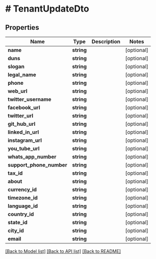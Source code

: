 # # TenantUpdateDto

## Properties

Name | Type | Description | Notes
------------ | ------------- | ------------- | -------------
**name** | **string** |  | [optional]
**duns** | **string** |  | [optional]
**slogan** | **string** |  | [optional]
**legal_name** | **string** |  | [optional]
**phone** | **string** |  | [optional]
**web_url** | **string** |  | [optional]
**twitter_username** | **string** |  | [optional]
**facebook_url** | **string** |  | [optional]
**twitter_url** | **string** |  | [optional]
**git_hub_url** | **string** |  | [optional]
**linked_in_url** | **string** |  | [optional]
**instagram_url** | **string** |  | [optional]
**you_tube_url** | **string** |  | [optional]
**whats_app_number** | **string** |  | [optional]
**support_phone_number** | **string** |  | [optional]
**tax_id** | **string** |  | [optional]
**about** | **string** |  | [optional]
**currency_id** | **string** |  | [optional]
**timezone_id** | **string** |  | [optional]
**language_id** | **string** |  | [optional]
**country_id** | **string** |  | [optional]
**state_id** | **string** |  | [optional]
**city_id** | **string** |  | [optional]
**email** | **string** |  | [optional]

[[Back to Model list]](../../README.md#models) [[Back to API list]](../../README.md#endpoints) [[Back to README]](../../README.md)

